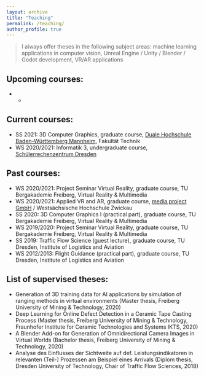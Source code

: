 ```yaml
---
layout: archive
title: "Teaching"
permalink: /teaching/
author_profile: true
---
```


> I always offer theses in the following subject areas: machine learning applications in computer vision, Unreal Engine / Unity / Blender / Godot development, VR/AR applications

## Upcoming courses:
* -

## Current courses:
* SS 2021: 3D Computer Graphics, graduate course, [Duale Hochschule Baden-Württemberg Mannheim](https://www.mannheim.dhbw.de/startseite), Fakultät Technik
* WS 2020/2021: Informatik 3, undergraduate course, [Schülerrechenzentrum Dresden](https://www.srz.tu-dresden.de/index.php?id=504)

## Past courses:
* WS 2020/2021: Project Seminar Virtual Reality, graduate course, TU Bergakademie Freiberg, Virtual Reality & Multimedia
* WS 2020/2021: Applied VR and AR, graduate course, [media project GmbH](https://mediaproject.de/) / Westsächsische Hochschule Zwickau 
* SS 2020: 3D Computer Graphics I (practical part), graduate course, TU Bergakademie Freiberg, Virtual Reality & Multimedia
* WS 2019/2020: Project Seminar Virtual Reality, graduate course, TU Bergakademie Freiberg, Virtual Reality & Multimedia
* SS 2019: Traffic Flow Science (guest lecture), graduate course, TU Dresden, Institute of Logistics and Aviation
* WS 2012/2013: Flight Guidance (practical part), graduate course, TU Dresden, Institute of Logistics and Aviation

## List of supervised theses:
* Generation of 3D training data for AI applications by simulation of ranging methods in virtual environments (Master thesis, Freiberg University of Mining & Technology, 2020)
* Deep Learning for Online Defect Detection in a Ceramic Tape Casting Process (Master thesis, Freiberg University of Mining & Technology, Fraunhofer Institute for Ceramic Technologies and Systems IKTS, 2020)
* A Blender Add-on for Generation of Omnidirectional Camera Images in Virtual Worlds (Bachelor thesis, Freiberg University of Mining & Technology, 2020)
* Analyse des Einflusses der Sichtweite auf def. Leistungsindikatoren in relevanten (Teil-) Prozessen am Beispiel eines Arrivals (Diplom thesis, Dresden University of Technology, Chair of Traffic Flow Sciences, 2018)





<!-- 
{% include base_path %}

{% for post in site.teaching reversed %}
  {% include archive-single.html %}
{% endfor %}
-->
